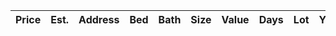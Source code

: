 | Price | Est. | Address | Bed | Bath | Size | Value | Days | Lot | Year | HOA | Open |
| :---- | :--- | :------ | :-- | :--- | :--- | :---- | :--- | :-- | :--- | :-- | :--- |